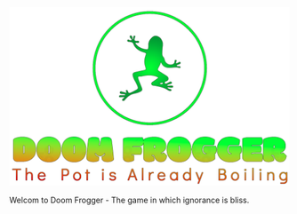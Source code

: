 ![DoomFroggerLogo.png](./images\DoomFroggerLogo.png)


Welcom to Doom Frogger - The game in which ignorance is bliss.